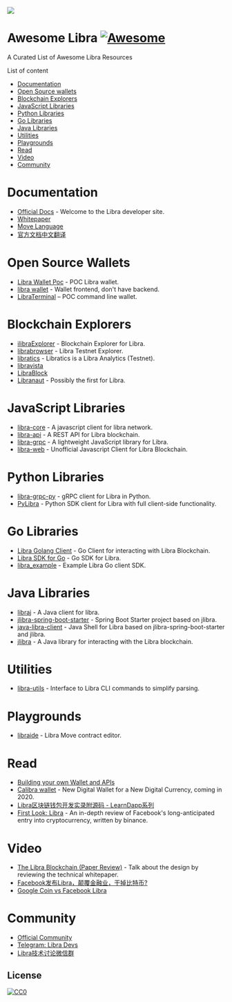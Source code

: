 ![](awesome-libra.png)
# Awesome Libra [![Awesome](https://cdn.rawgit.com/sindresorhus/awesome/d7305f38d29fed78fa85652e3a63e154dd8e8829/media/badge.svg)](https://github.com/sindresorhus/awesome)
A Curated List of Awesome Libra Resources

List of content

- [Documentation](#documentation)
- [Open Source wallets](#open-source-wallets)
- [Blockchain Explorers](#blockchain-explorers)
- [JavaScript Libraries](#javascript-libraries)
- [Python Libraries](#python-libraries)
- [Go Libraries](#go-libraries)
- [Java Libraries](#java-libraries)
- [Utilities](#utilities)
- [Playgrounds](#playgrounds)
- [Read](#read)
- [Video](#video)
- [Community](#community)


# Documentation
* [Official Docs](https://developers.libra.org/docs/welcome-to-libra) - Welcome to the Libra developer site.
* [Whitepaper](https://libra.org/en-US/white-paper/)
* [Move Language](https://developers.libra.org/docs/assets/papers/libra-move-a-language-with-programmable-resources.pdf)
* [官方文档中文翻译](https://learnblockchain.cn/docs/libra/docs/welcome-to-libra/)

# Open Source Wallets
* [Libra Wallet Poc](https://dev.kulap.io/libra/) - POC Libra wallet.
* [libra wallet](https://github.com/dpikalov/libra-wallet) - Wallet frontend, don't have backend.
* [LibraTerminal](https://github.com/sns254/LibraTerminal) – POC command line wallet.

# Blockchain Explorers
* [ilibraExplorer](https://ilibraexplorer.com/) - Blockchain Explorer for Libra.
* [librabrowser](https://librabrowser.io/?fbclid=IwAR1LjpGiLWwW3oIFHnM3dm6H47H6D2R0dRAsqjmCcJSNtpW7yCcJu1ud2hE) - Libra Testnet Explorer.
* [libratics](http://libratics.com) - Libratics is a Libra Analytics (Testnet).
* [libravista](http://libravista.com)
* [LibraBlock](https://librablock.io)
* [Libranaut](https://libranaut.io/) - Possibly the first for Libra.


# JavaScript Libraries
* [libra-core](https://github.com/perfectmak/libra-core) - A javascript client for libra network.
* [libra-api](https://github.com/bonustrack/libra-api) - A REST API for Libra blockchain.
* [libra-grpc](https://github.com/bonustrack/libra-grpc) - A lightweight JavaScript library for Libra.
* [libra-web](https://github.com/bandprotocol/libra-web) - Unofficial Javascript Client for Libra Blockchain.

# Python Libraries
* [libra-grpc-py](https://github.com/egorsmkv/libra-grpc-py) - gRPC client for Libra in Python.
* [PyLibra](https://github.com/bandprotocol/pylibra) - Python SDK client for Libra with full client-side functionality.

# Go Libraries
* [Libra Golang Client](https://github.com/codemaveric/libra-go) - Go Client for interacting with Libra Blockchain.
* [Libra SDK for Go](https://github.com/philippgille/libra-sdk-go) - Go SDK for Libra.
* [libra_example](https://github.com/phlip9/libra_example) - Example Libra Go client SDK.

# Java Libraries
* [libraj](https://github.com/libra-vista/libraj) - A Java client for libra.
* [jlibra-spring-boot-starter](https://github.com/ice09/jlibra-spring-boot-starter) - Spring Boot Starter project based on jlibra.
* [java-libra-client](https://github.com/ice09/java-libra-client) - Java Shell for Libra based on jlibra-spring-boot-starter and jlibra. 
* [jlibra](https://github.com/ketola/jlibra) - A Java library for interacting with the Libra blockchain.

# Utilities
* [libra-utils](https://github.com/Berkays/libra-util) - Interface to Libra CLI commands to simplify parsing.

# Playgrounds
* [libraide](https://libraide.com/) - Libra Move contract editor.

# Read
* [Building your own Wallet and APIs](https://medium.com/kulapofficial/the-first-libra-wallet-poc-building-your-own-wallet-and-apis-3cb578c0bd52)
* [Calibra wallet](https://newsroom.fb.com/news/2019/06/coming-in-2020-calibra/) - New Digital Wallet for a New Digital Currency, coming in 2020.
* [Libra区块链钱包开发实录附源码 - LearnDapp系列](https://github.com/learndapp/LearnDapp/blob/master/topics/libra/01/libra-wallet.md)
* [First Look: Libra](https://info.binance.com/en/research/marketresearch/libra.html) - An in-depth review of Facebook's long-anticipated entry into cryptocurrency, written by binance.

# Video
* [The Libra Blockchain (Paper Review)](https://youtu.be/dcAqb0wBl5g) - Talk about the design by reviewing the technical whitepaper.
* [Facebook发布Libra，颠覆金融业，干掉比特币?](https://www.youtube.com/watch?v=qG3oBuZoOxM)
* [Google Coin vs Facebook Libra](https://www.youtube.com/watch?v=uJzUkCKYPDw)

# Community
* [Official Community](https://community.libra.org/)
* [Telegram: Libra Devs](https://t.me/joinchat/DAQb4RSNpqEok3p-QdmaKQ)
* [Libra技术讨论微信群](https://mp.weixin.qq.com/s/UcaMPY6RZAWWoh6kn4Cx1Q)

## License

[![CC0](https://i.creativecommons.org/p/zero/1.0/88x31.png)](https://creativecommons.org/publicdomain/zero/1.0/)

